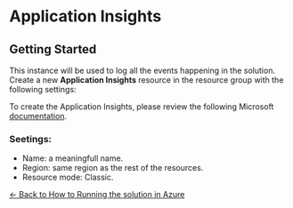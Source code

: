 # Application Insights

## Getting Started

This instance will be used to log all the events happening in the solution. Create a new **Application Insights** resource in the resource group with the following settings: 

To create the Application Insights, please review the following Microsoft [documentation](https://docs.microsoft.com/en-us/azure/azure-monitor/app/create-workspace-resource).

### Seetings:

- Name: a meaningfull name. 
- Region: same region as the rest of the resources. 
- Resource mode: Classic.

[← Back to How to Running the solution in Azure](README.md#running-the-solution-in-azure)